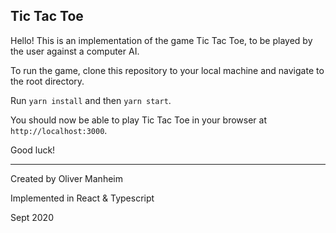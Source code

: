 ## Tic Tac Toe

Hello! This is an implementation of the game Tic Tac Toe, to be played by the user against a computer AI.

To run the game, clone this repository to your local machine and navigate to the root directory.

Run `yarn install` and then `yarn start`.

You should now be able to play Tic Tac Toe in your browser at `http://localhost:3000`.

Good luck!

----

Created by Oliver Manheim

Implemented in React & Typescript

Sept 2020
